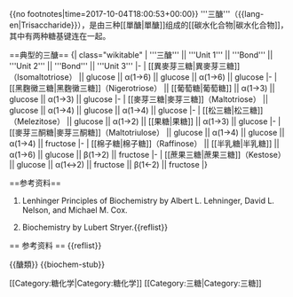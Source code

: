 {{no footnotes|time=2017-10-04T18:00:53+00:00}}
'''三醣'''（{{lang-en|Trisaccharide}}），是由三种[[單醣|單醣]]组成的[[碳水化合物|碳水化合物]]，其中有两种糖基键连在一起。

==典型的三醣==
{| class="wikitable"
| '''三醣''' || '''Unit 1''' || '''Bond''' || '''Unit 2''' || '''Bond''' || '''Unit 3''' 
 |-
 | [[異麥芽三糖|異麥芽三糖]]（Isomaltotriose） || glucose || α(1→6) || glucose || α(1→6) || glucose
 |- 
 | [[黑麴黴三糖|黑麴黴三糖]]（Nigerotriose） || [[葡萄糖|葡萄糖]] || α(1→3) || glucose || α(1→3) || glucose
 |- 
 | [[麥芽三糖|麥芽三糖]]（Maltotriose） || glucose || α(1→4) || glucose || α(1→4) || glucose
 |- 
 | [[松三糖|松三糖]]（Melezitose）  || glucose  || α(1→2) || [[果糖|果糖]] || α(1→3) || glucose
 |-
 | [[麥芽三酮糖|麥芽三酮糖]]（Maltotriulose） || glucose || α(1→4) || glucose || α(1→4) || fructose
 |-
 | [[棉子糖|棉子糖]]（Raffinose） || [[半乳糖|半乳糖]] || α(1→6) || glucose || β(1→2) || fructose
 |-
 | [[蔗果三糖|蔗果三糖]]（Kestose） || glucose || α(1↔2) || fructose || β(1←2) || fructose
|}

==参考资料==
1) Lenhinger Principles of Biochemistry by Albert L. Lehninger, David L. Nelson, and Michael M. Cox.

2) Biochemistry by Lubert Stryer.{{reflist}}

== 参考资料 ==
{{reflist}}

{{醣類}}
{{biochem-stub}}

[[Category:糖化学|Category:糖化学]]
[[Category:三糖|Category:三糖]]